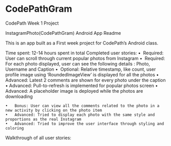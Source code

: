# CodePathGram
CodePath Week 1 Project

InstagramPhoto(CodePathGram) Android App Readme

This is an app built as a First week project for CodePath’s Android class.

Time spent: 12-14 hours spent in total
Completed user stories:
	•	 Required: User can scroll through current popular photos from Instagram
	•	 Required: For each photo displayed, user can see the following details : Photo, Username and Caption
	•	 Optional: Relative timestamp, like count, user profile image using ‘RoundedImageView’ is displayed for all the photos
	•	Advanced: Latest 2 comments are shown for every photo under the caption
	•	Advanced: Pull-to-refresh is implemented for popular photos screen
	•	Advanced: A placeholder image is deployed while the photos are downloading

	•	Bonus: User can view all the comments related to the photo in a new activity by clicking on the photo item
	•	Advanced: Tried to display each photo with the same style and proportions as the real Instagram
	•	Advanced: Tried to improve the user interface through styling and coloring

Walkthrough of all user stories:
